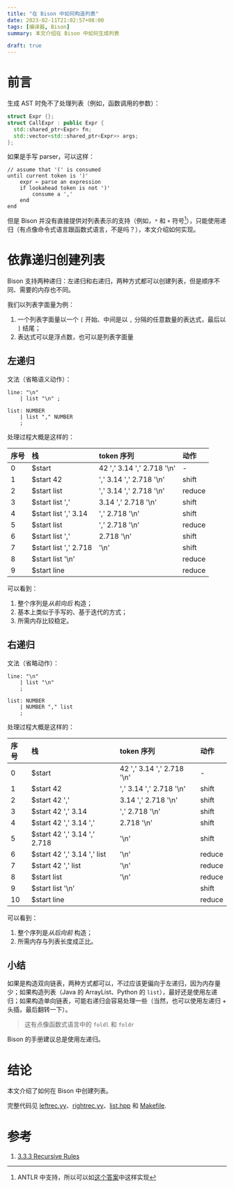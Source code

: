 ```yaml
---
title: "在 Bison 中如何构造列表"
date: 2023-02-11T21:02:57+08:00
tags: [编译器, Bison]
summary: 本文介绍在 Bison 中如何生成列表

draft: true
---
```


# 前言 #

生成 AST 时免不了处理列表（例如，函数调用的参数）：

```c++
struct Expr {};
struct CallExpr : public Expr {
  std::shared_ptr<Expr> fn;
  std::vector<std::shared_ptr<Expr>> args;
};
```

如果是手写 parser，可以这样：

```text
// assume that '(' is consumed
until current token is ')'
    expr ← parse an expression
    if lookahead token is not ')'
        consume a ','
    end
end
```

但是 Bison 并没有直接提供对列表表示的支持（例如，`*` 和 `+` 符号[^lists-in-antlr]），只能使用递归（有点像命令式语言跟函数式语言，不是吗？），本文介绍如何实现。

[^lists-in-antlr]: ANTLR 中支持，所以可以如[这个答案](https://stackoverflow.com/a/759055)中这样实现

# 依靠递归创建列表

Bison 支持两种递归：左递归和右递归，两种方式都可以创建列表，但是顺序不同、需要的内存也不同。

我们以列表字面量为例：

1. 一个列表字面量以一个 `[` 开始、中间是以 `,` 分隔的任意数量的表达式，最后以 `]` 结尾；
2. 表达式可以是浮点数，也可以是列表字面量

## 左递归

文法（省略语义动作）：

```bison
line: "\n"
    | list "\n" ;

list: NUMBER
    | list "," NUMBER
    ;
```

处理过程大概是这样的：

| 序号 | 栈                    | token 序列                 | 动作   |
|:-----|:----------------------|:---------------------------|:-------|
| 0    | $start                | 42 ',' 3.14 ',' 2.718 '\n' | -      |
| 1    | $start 42             | ',' 3.14 ',' 2.718 '\n'    | shift  |
| 2    | $start list           | ',' 3.14 ',' 2.718 '\n'    | reduce |
| 3    | $start list ','       | 3.14 ',' 2.718 '\n'        | shift  |
| 4    | $start list ',' 3.14  | ',' 2.718 '\n'             | shift  |
| 5    | $start list           | ',' 2.718 '\n'             | reduce |
| 6    | $start list ','       | 2.718  '\n'                | shift  |
| 7    | $start list ',' 2.718 | '\n'                       | shift  |
| 8    | $start list '\n'      |                            | reduce |
| 9    | $start line           |                            | reduce |

可以看到：

1. 整个序列是*从前向后* 构造；
2. 基本上类似于手写的、基于迭代的方式；
3. 所需内存比较稳定。

## 右递归

文法（省略动作）：

```bison
line: "\n"
    | list "\n"
    ;

list: NUMBER
    | NUMBER "," list
    ;
```

处理过程大概是这样的：

| 序号 | 栈                           | token 序列                 | 动作   |
|:-----|:-----------------------------|:---------------------------|:-------|
| 0    | $start                       | 42 ',' 3.14 ',' 2.718 '\n' | -      |
| 1    | $start 42                    | ',' 3.14 ',' 2.718 '\n'    | shift  |
| 2    | $start 42 ','                | 3.14 ',' 2.718 '\n'        | shift  |
| 3    | $start 42 ',' 3.14           |',' 2.718 '\n'              | shift  |
| 4    | $start 42 ',' 3.14 ','       | 2.718 '\n'                 | shift  |
| 5    | $start 42 ',' 3.14 ',' 2.718 | '\n'                       | shift  |
| 6    | $start 42 ',' 3.14 ',' list  | '\n'                       | reduce |
| 7    | $start 42 ',' list           | '\n'                       | reduce |
| 8    | $start list                  | '\n'                       | reduce |
| 9    | $start list '\n'             |                            | shift  |
| 10   | $start line                  |                            | reduce |

可以看到：

1. 整个序列是*从后向前* 构造；
2. 所需内存与列表长度成正比。

## 小结

如果是构造双向链表，两种方式都可以，不过应该更偏向于左递归，因为内存量少；如果构造列表（Java 的 ArrayList、Python 的 `list`），最好还是使用左递归；如果构造单向链表，可能右递归会容易处理一些（当然，也可以使用左递归 + 头插，最后翻转一下）。

> 这有点像函数式语言中的 `foldl` 和 `foldr`

Bison 的手册建议总是使用左递归。

# 结论

本文介绍了如何在 Bison 中创建列表。

完整代码见 [leftrec.yy](./code/leftrec.yy)、[rightrec.yy](./code/rightrec.yy)、[list.hpp](./code/list.hpp) 和 [Makefile](./code/Makefile).

# 参考

1. [3.3.3 Recursive Rules](https://www.gnu.org/software/bison/manual/html_node/Recursion.html)
